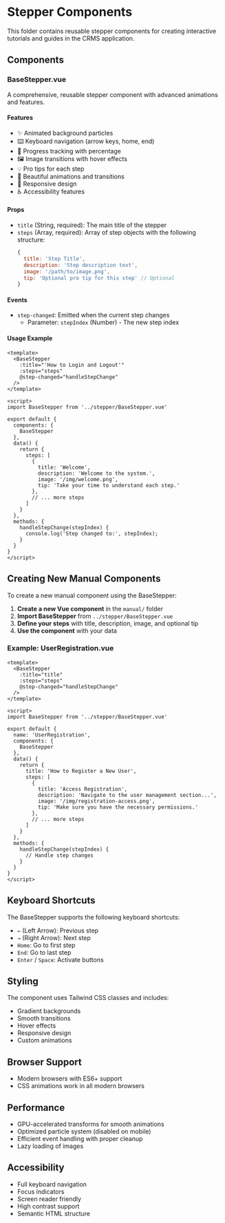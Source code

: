 # Stepper Components

This folder contains reusable stepper components for creating interactive tutorials and guides in the CRMS application.

## Components

### BaseStepper.vue
A comprehensive, reusable stepper component with advanced animations and features.

#### Features
- ✨ Animated background particles
- ⌨️ Keyboard navigation (arrow keys, home, end)
- 🎯 Progress tracking with percentage
- 🖼️ Image transitions with hover effects
- 💡 Pro tips for each step
- 🎨 Beautiful animations and transitions
- 📱 Responsive design
- ♿ Accessibility features

#### Props
- `title` (String, required): The main title of the stepper
- `steps` (Array, required): Array of step objects with the following structure:
  ```javascript
  {
    title: 'Step Title',
    description: 'Step description text',
    image: '/path/to/image.png',
    tip: 'Optional pro tip for this step' // Optional
  }
  ```

#### Events
- `step-changed`: Emitted when the current step changes
  - Parameter: `stepIndex` (Number) - The new step index

#### Usage Example
```vue
<template>
  <BaseStepper 
    :title="'How to Login and Logout'"
    :steps="steps"
    @step-changed="handleStepChange"
  />
</template>

<script>
import BaseStepper from '../stepper/BaseStepper.vue'

export default {
  components: {
    BaseStepper
  },
  data() {
    return {
      steps: [
        {
          title: 'Welcome',
          description: 'Welcome to the system.',
          image: '/img/welcome.png',
          tip: 'Take your time to understand each step.'
        },
        // ... more steps
      ]
    }
  },
  methods: {
    handleStepChange(stepIndex) {
      console.log('Step changed to:', stepIndex);
    }
  }
}
</script>
```

## Creating New Manual Components

To create a new manual component using the BaseStepper:

1. **Create a new Vue component** in the `manual/` folder
2. **Import BaseStepper** from `../stepper/BaseStepper.vue`
3. **Define your steps** with title, description, image, and optional tip
4. **Use the component** with your data

### Example: UserRegistration.vue
```vue
<template>
  <BaseStepper 
    :title="title"
    :steps="steps"
    @step-changed="handleStepChange"
  />
</template>

<script>
import BaseStepper from '../stepper/BaseStepper.vue'

export default {
  name: 'UserRegistration',
  components: {
    BaseStepper
  },
  data() {
    return {
      title: 'How to Register a New User',
      steps: [
        {
          title: 'Access Registration',
          description: 'Navigate to the user management section...',
          image: '/img/registration-access.png',
          tip: 'Make sure you have the necessary permissions.'
        },
        // ... more steps
      ]
    }
  },
  methods: {
    handleStepChange(stepIndex) {
      // Handle step changes
    }
  }
}
</script>
```

## Keyboard Shortcuts

The BaseStepper supports the following keyboard shortcuts:
- `←` (Left Arrow): Previous step
- `→` (Right Arrow): Next step
- `Home`: Go to first step
- `End`: Go to last step
- `Enter` / `Space`: Activate buttons

## Styling

The component uses Tailwind CSS classes and includes:
- Gradient backgrounds
- Smooth transitions
- Hover effects
- Responsive design
- Custom animations

## Browser Support

- Modern browsers with ES6+ support
- CSS animations work in all modern browsers

## Performance

- GPU-accelerated transforms for smooth animations
- Optimized particle system (disabled on mobile)
- Efficient event handling with proper cleanup
- Lazy loading of images

## Accessibility

- Full keyboard navigation
- Focus indicators
- Screen reader friendly
- High contrast support
- Semantic HTML structure 
